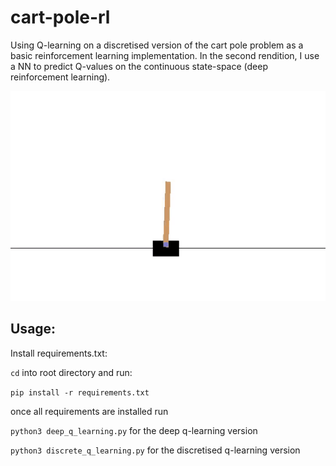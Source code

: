 # cart-pole-rl
Using Q-learning on a discretised version of the cart pole problem as a basic reinforcement learning implementation. In the second rendition, I use a NN to predict Q-values on the continuous state-space (deep reinforcement learning).

![The result](cartpole.gif)

## Usage:

Install requirements.txt:

`cd` into root directory and run:

```pip install -r requirements.txt```

once all requirements are installed run

 `python3 deep_q_learning.py` for the deep q-learning version

 `python3 discrete_q_learning.py` for the discretised q-learning version
